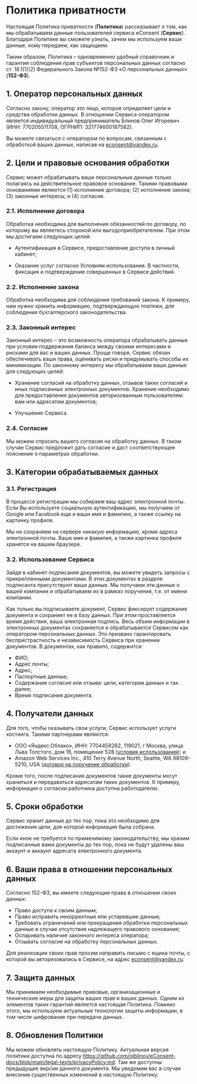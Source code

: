 # Политика приватности

Настоящая Политика приватности (**Политика**) рассказывает о том, как мы обрабатываем данные пользователей сервиса eConsent (**Сервис**). Благодаря Политике вы сможете узнать, зачем мы используем ваши данные, кому передаем, как защищаем. 

Таким образом, Политика – одновременно удобный справочник и гарантия соблюдения прав субъектов персональных данных согласно ст. 18.1(1)(2) Федерального Закона №152-ФЗ «О персональных данных» (**152-ФЗ**).

## 1.	Оператор персональных данных
Согласно закону, оператор это лицо, которое определяет цели и средства обработки данных. В отношении Сервиса оператором является индивидуальный предприниматель Блинов Олег Игоревич (ИНН: 770205511708, ОГРНИП: 321774600187582). 

Вы можете связаться с оператором по вопросам, связанным с обработкой ваших данных, написав на <econsent@yandex.ru>.

## 2.	Цели и правовые основания обработки
Сервис может обрабатывать ваши персональные данные только полагаясь на действительное правовое основание. Такими правовыми основаниями являются (1) исполнение договора; (2) исполнение закона; (3) законные интересы; и (4) согласие.

### 2.1.	Исполнение договора
Обработка необходима для выполнения обязанностей по договору, по которому вы являетесь стороной или выгодоприобретателем. При этом мы достигаем следующих целей:

- Аутентификация в Сервисе, предоставление доступа в личный кабинет;

- Оказание услуг согласно Условиям использования. В частности, фиксация и подтверждение совершенных в Сервисе действий.

### 2.2.	Исполнение закона
Обработка необходима для соблюдения требований закона. К примеру, нам нужно хранить информацию, подтверждающую платежи, для соблюдения бухгалтерского законодательства.

### 2.3.	Законный интерес
Законный интерес – это возможность оператора обрабатывать данные при условии поддержания баланса между своими интересами и рисками для вас и ваших данных. Проще говоря, Сервис обязан обеспечивать ваши права, оценивать риски и придумывать способы их минимизации. По законному интересу мы обрабатываем ваши данные для следующих целей:

- Хранение согласий на обработку данных, отзывов таких согласий и иных подписанных электронных документов. Хранение необходимо для предоставления документов авторизованным пользователям: вам или адресатам документов;

- Улучшение Сервиса.

### 2.4.	Согласие

Мы можем спросить вашего согласия на обработку данных. В таком случае Сервис предложит дать согласие и даст соответствующее пояснение о параметрах обработки.

## 3.	Категории обрабатываемых данных
### 3.1.	Регистрация
В процессе регистрации мы собираем ваш адрес электронной почты. Если Вы используете социальную аутентификацию, мы получаем от Google или Facebook еще и ваши имя и фамилию, а также ссылку на картинку профиля. 

Мы не сохраняем на сервере никакую информацию, кроме адреса электронной почты. Ваше имя и фамилия, а также картинка профиля хранятся на вашем браузере.

### 3.2.	Использование Сервиса
Зайдя в кабинет подписания документов, вы можете увидеть запросы с прикрепленными документами. В этих документах в разделе подписанта присутствуют ваши данные. Мы получаем эти данные о вашей компании и обрабатываем их в рамках поручения, т.е. от имени компании.

Как только вы подписываете документ, Сервис фиксирует содержание документа и сохраняет ее в базу данных. При этом проставляется время действия, ваша электронная подпись. Весь объем информации в электронных документах сохраняется и обрабатывается Сервисом как оператором персональных данных. 
Это призвано гарантировать беспристрастность и независимость Сервиса при хранении документов. В документах, как правило, содержится: 

- ФИО;
- Адрес почты;
- Адрес;
- Паспортные данные;
- Содержание согласия или отзыва: цели, категории данных и так далее;
- Время подписания документа.

## 4.	Получатели данных
Для того, чтобы оказывать свои услуги, Сервис использует услуги хостинга. Такими партнерами являются:

- ООО «Яндекс.Облако», ИНН: 7704458262, 119021, г Москва, улица Льва Толстого, дом 16, помещение 528 ([условия использования](https://yandex.ru/legal/cloud_termsofuse)); и
- Amazon Web Services Inc., 410 Terry Avenue North, Seattle, WA 98109-5210, USA ([договор на поручение обработки](https://d1.awsstatic.com/legal/aws-gdpr/AWS_GDPR_DPA.pdf)).

Кроме того, после подписания документов такие документы могут храниться и передаваться адресатам таких документов. К примеру, информация о согласии работника доступна работодателю.

## 5.	Сроки обработки
Сервис хранит данные до тех пор, пока это необходимо для достижения цели, для которой информация была собрана.

Если иное не требуется по применимому законодательству, мы храним подписанные вами документы до тех пор, пока не будут удалены ваш аккаунт и аккаунт адресата электронного документа. 

## 6.	Ваши права в отношении персональных данных
Согласно 152-ФЗ, вы имеете следующие права в отношении своих данных:
- Право доступа к своим данным;
- Право исправить некорректные или устаревшие данные;
- Требовать ограничений или прекращения обработки персональных данные в случае отсутствия надлежащего правового основания;
- Оспаривать наличие законного интереса оператора;
- Отзывать согласие на обработку персональных данных.

Для реализации своих прав просим направить письмо с ящика почты, с которой вы авторизовались в Сервисе, на адрес <econsent@yandex.ru>.

## 7.	Защита данных
Мы принимаем необходимые правовые, организационные и технические меры для защиты ваших прав и ваших данных. Одним из элементов таких гарантий является настоящая Политика. Помимо этого, мы используем актуальные технологии защиты информации, в том числе шифрование при передаче данных.
## 8.	Обновления Политики
Мы можем обновлять настоящую Политику. Актуальная версия политики доступна по адресу https://github.com/olblinov/eConsent-docs/blob/main/legal-texts/privacyPolicy.md. Там же доступны предыдущие версии данного документа.
Мы уведомим вас в случае внесения существенных изменений в настоящую Политику. 
